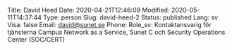 Title: David Heed
Date: 2020-04-21T12:46:09
Modified: 2020-05-11T14:37:44
Type: person
Slug: david-heed-2
Status: published
Lang: sv
Visa: false
Email: david@sunet.se
Phone: 
Role_sv: Kontaktansvarig för tjänsterna Campus Network as a Service, Sunet C och Security Operations Center (SOC/CERT)

